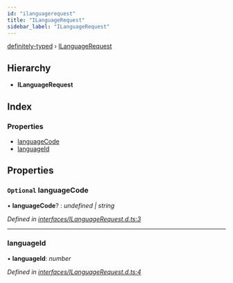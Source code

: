 ```yaml
---
id: "ilanguagerequest"
title: "ILanguageRequest"
sidebar_label: "ILanguageRequest"
---
```


[definitely-typed](../index.md) › [ILanguageRequest](ilanguagerequest.md)

## Hierarchy

* **ILanguageRequest**

## Index

### Properties

* [languageCode](ilanguagerequest.md#optional-languagecode)
* [languageId](ilanguagerequest.md#languageid)

## Properties

### `Optional` languageCode

• **languageCode**? : *undefined | string*

*Defined in [interfaces/ILanguageRequest.d.ts:3](https://github.com/DefinitelyTyped/DefinitelyTyped/blob/0b97a539e8/types/akumina-core/interfaces/ILanguageRequest.d.ts#L3)*

___

###  languageId

• **languageId**: *number*

*Defined in [interfaces/ILanguageRequest.d.ts:4](https://github.com/DefinitelyTyped/DefinitelyTyped/blob/0b97a539e8/types/akumina-core/interfaces/ILanguageRequest.d.ts#L4)*
